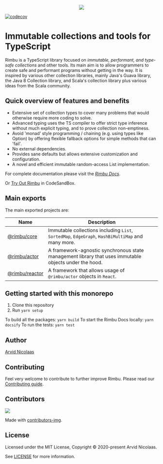 <p align="center">
    <img src="https://github.com/rimbu-org/rimbu/raw/main/assets/rimbu_logo.svg" />
</p>

[![codecov](https://codecov.io/gh/rimbu-org/rimbu/branch/main/graph/badge.svg?token=RSFK5B0N0Z)](https://codecov.io/gh/rimbu-org/rimbu)

# Immutable collections and tools for TypeScript

Rimbu is a TypeScript library focused on _immutable, performant, and type-safe collections_ and other tools. Its main aim is to allow programmers to create safe and performant programs without getting in the way. It is inspired by various other collection libraries, mainly Java's Guava library, the Java 8 Collection library, and Scala's collection library plus various ideas from the Scala community.

## Quick overview of features and benefits

- Extensive set of collection types to cover many problems that would otherwise require more coding to solve.
- Advanced typing uses the TS compiler to offer strict type inference without much explicit typing, and to prove collection non-emptiness.
- Avoid 'monad' style programming / chaining (e.g. using types like Option) by offering flexible fallback options for simple methods that can 'fail'.
- No external dependencies.
- Provides sane defaults but allows extensive customization and configuration.
- A novel and efficient immutable random-access List implementation.

For complete documentation please visit the _[Rimbu Docs](https://rimbu.org)_.

Or [Try Out Rimbu](https://codesandbox.io/s/github/vitoke/rimbu-sandbox/tree/main?previewwindow=console&view=split&editorsize=65&moduleview=1&module=/src/index.ts) in CodeSandBox.

## Main exports

The main exported projects are:

| Name                               | Description                                                                                           |
| ---------------------------------- | ----------------------------------------------------------------------------------------------------- |
| [@rimbu/core](packages/core)       | Immutable collections including `List`, `SortedMap`, `EdgeGraph`, `HashBiMultiMap` and many more.     |
| [@rimbu/actor](packages/actor)     | A framework-agnostic synchronous state management library that uses immutable objects under the hood. |
| [@rimbu/reactor](packages/reactor) | A framework that allows usage of `@rimbu/actor` objects in `React`.                                   |

## Getting started with this monorepo

1. Clone this repository
2. Run `yarn setup`

To build all the packages: `yarn build`
To start the Rimbu Docs locally: `yarn docsify`
To run the tests: `yarn test`

## Author

[Arvid Nicolaas](https://github.com/vitoke)

## Contributing

Feel very welcome to contribute to further improve Rimbu. Please read our [Contributing guide](/CONTRIBUTING.md).

## Contributors

<img src = "https://contrib.rocks/image?repo=vitoke/iternal"/>

Made with [contributors-img](https://contrib.rocks).

## License

Licensed under the MIT License, Copyright © 2020-present Arvid Nicolaas.

See [LICENSE](./LICENSE) for more information.
